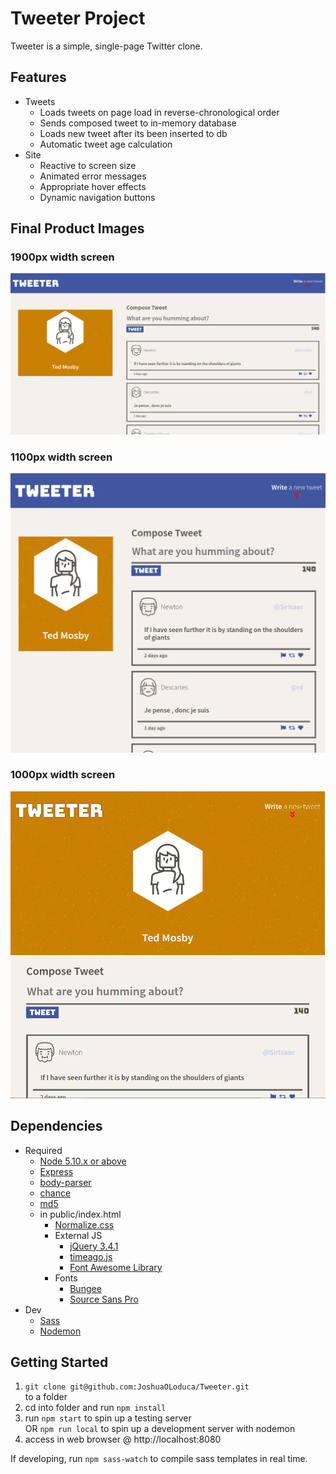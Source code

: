 # Tweeter Project

Tweeter is a simple, single-page Twitter clone.

## Features
- Tweets
  - Loads tweets on page load in reverse-chronological order
  - Sends composed tweet to in-memory database
  - Loads new tweet after its been inserted to db
  - Automatic tweet age calculation
- Site
  - Reactive to screen size
  - Animated error messages
  - Appropriate hover effects
  - Dynamic navigation buttons

## Final Product Images
### 1900px width screen
![desktop](/readme_resources/imgs/desktop.png)
### 1100px width screen
![smaller desktop](/readme_resources/imgs/desktop-smaller.png)
### 1000px width screen
![mobile](/readme_resources/imgs/mobile.png)

## Dependencies

- Required
  - [Node 5.10.x or above](https://nodejs.org/en/)
  - [Express](https://expressjs.com/)
  - [body-parser](https://www.npmjs.com/package/body-parser)
  - [chance](https://www.npmjs.com/package/chance)
  - [md5](https://www.npmjs.com/package/md5)
  - in public/index.html
    - [Normalize.css](https://necolas.github.io/normalize.css/)
    - External JS
      - [jQuery 3.4.1](https://code.jquery.com/jquery-3.4.1.js)
      - [timeago.js](https://timeago.org/)
      - [Font Awesome Library](https://fontawesome.com/)
    - Fonts
      - [Bungee](https://fonts.google.com/specimen/Bungee)
      - [Source Sans Pro](https://fonts.google.com/specimen/Source+Sans+Pro)
- Dev
  - [Sass](https://sass-lang.com/)
  - [Nodemon](https://www.npmjs.com/package/nodemon)

## Getting Started

1. ```git clone git@github.com:JoshuaOLoduca/Tweeter.git```\
to a folder
2. cd into folder and run ```npm install```
3. run ```npm start``` to spin up a testing server\
OR ```npm run local``` to spin up a development server with nodemon
4. access in web browser @ http://localhost:8080

If developing, run ```npm sass-watch``` to compile sass templates in real time.